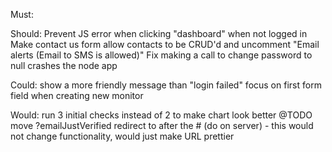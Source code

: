 Must:

Should:
Prevent JS error when clicking "dashboard" when not logged in
Make contact us form
allow contacts to be CRUD'd and uncomment "Email alerts (Email to SMS is allowed)"
Fix making a call to change password to null crashes the node app

Could:
show a more friendly message than "login failed"
focus on first form field when creating new monitor

Would:
run 3 initial checks instead of 2 to make chart look better
@TODO move ?emailJustVerified redirect to after the # (do on server) - this would not change functionality, would just make URL prettier
